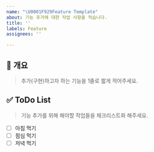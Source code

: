```yaml
---
name: "\U0001F929Feature Template"
about: 기능 추가에 대한 작업 사항을 적습니다.
title: ''
labels: Feature
assignees: ''

---
```


## 📌 개요
> 추가(구현)하고자 하는 기능을 1줄로 짧게 적어주세요. <br/>

## ✅ ToDo List
> 기능 추가를 위해 해야할 작업들을 체크리스트화 해주세요. <br/>

- [ ] 아침 먹기
- [ ] 점심 먹기
- [ ] 저녁 먹기
